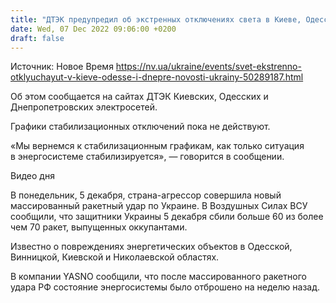 ```yaml
---
title: "ДТЭК предупредил об экстренных отключениях света в Киеве, Одессе и Днепре"
date: Wed, 07 Dec 2022 09:06:00 +0200
draft: false
---
```

Источник: Новое Время https://nv.ua/ukraine/events/svet-ekstrenno-otklyuchayut-v-kieve-odesse-i-dnepre-novosti-ukrainy-50289187.html


 Об этом сообщается на сайтах ДТЭК Киевских, Одесских и Днепропетровских электросетей.

Графики стабилизационных отключений пока не действуют.

«Мы вернемся к стабилизационным графикам, как только ситуация в энергосистеме стабилизируется», — говорится в сообщении.

 Видео дня   

В понедельник, 5 декабря, страна-агрессор совершила новый массированный ракетный удар по Украине. В Воздушных Силах ВСУ сообщили, что защитники Украины 5 декабря сбили больше 60 из более чем 70 ракет, выпущенных оккупантами.

Известно о повреждениях энергетических объектов в Одесской, Винницкой, Киевской и Николаевской областях.

В компании YASNO сообщили, что после массированного ракетного удара РФ состояние энергосистемы было отброшено на неделю назад.
